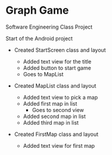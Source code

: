 # Graph Game
Software Engineering Class Project

Start of the Android project
- Created StartScreen class and layout
  * Added text view for the title
  * Added button to start game
  * Goes to MapList

- Created MapList class and layout
  * Added text view to pick a map
  * Added first map in list
      - Goes to second view
  * Added second map in list
  * Added third map in list

- Created FirstMap class and layout
  * Added text view for first map

